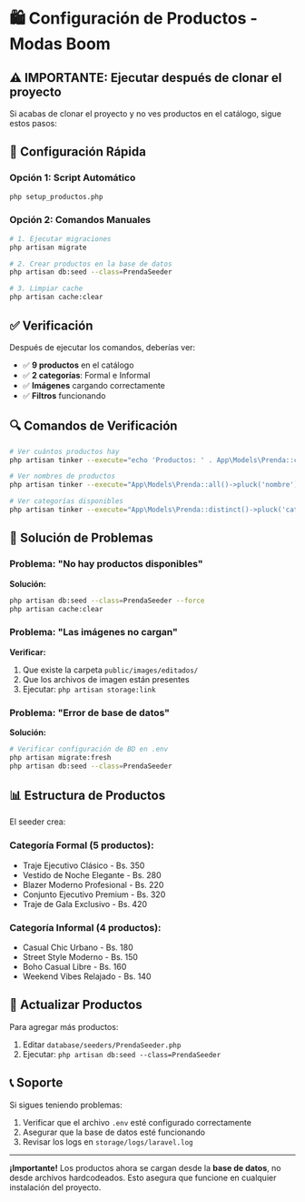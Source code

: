 # 🛍️ Configuración de Productos - Modas Boom

## ⚠️ IMPORTANTE: Ejecutar después de clonar el proyecto

Si acabas de clonar el proyecto y no ves productos en el catálogo, sigue estos pasos:

## 🚀 Configuración Rápida

### Opción 1: Script Automático
```bash
php setup_productos.php
```

### Opción 2: Comandos Manuales
```bash
# 1. Ejecutar migraciones
php artisan migrate

# 2. Crear productos en la base de datos
php artisan db:seed --class=PrendaSeeder

# 3. Limpiar cache
php artisan cache:clear
```

## ✅ Verificación

Después de ejecutar los comandos, deberías ver:
- ✅ **9 productos** en el catálogo
- ✅ **2 categorías**: Formal e Informal
- ✅ **Imágenes** cargando correctamente
- ✅ **Filtros** funcionando

## 🔍 Comandos de Verificación

```bash
# Ver cuántos productos hay
php artisan tinker --execute="echo 'Productos: ' . App\Models\Prenda::count();"

# Ver nombres de productos
php artisan tinker --execute="App\Models\Prenda::all()->pluck('nombre')->each(function(\$nombre) { echo \$nombre . PHP_EOL; });"

# Ver categorías disponibles
php artisan tinker --execute="App\Models\Prenda::distinct()->pluck('categoria')->each(function(\$cat) { echo \$cat . PHP_EOL; });"
```

## 🐛 Solución de Problemas

### Problema: "No hay productos disponibles"
**Solución:**
```bash
php artisan db:seed --class=PrendaSeeder --force
php artisan cache:clear
```

### Problema: "Las imágenes no cargan"
**Verificar:**
1. Que existe la carpeta `public/images/editados/`
2. Que los archivos de imagen están presentes
3. Ejecutar: `php artisan storage:link`

### Problema: "Error de base de datos"
**Solución:**
```bash
# Verificar configuración de BD en .env
php artisan migrate:fresh
php artisan db:seed --class=PrendaSeeder
```

## 📊 Estructura de Productos

El seeder crea:

### Categoría Formal (5 productos):
- Traje Ejecutivo Clásico - Bs. 350
- Vestido de Noche Elegante - Bs. 280  
- Blazer Moderno Profesional - Bs. 220
- Conjunto Ejecutivo Premium - Bs. 320
- Traje de Gala Exclusivo - Bs. 420

### Categoría Informal (4 productos):
- Casual Chic Urbano - Bs. 180
- Street Style Moderno - Bs. 150
- Boho Casual Libre - Bs. 160
- Weekend Vibes Relajado - Bs. 140

## 🔄 Actualizar Productos

Para agregar más productos:
1. Editar `database/seeders/PrendaSeeder.php`
2. Ejecutar: `php artisan db:seed --class=PrendaSeeder`

## 📞 Soporte

Si sigues teniendo problemas:
1. Verificar que el archivo `.env` esté configurado correctamente
2. Asegurar que la base de datos esté funcionando
3. Revisar los logs en `storage/logs/laravel.log`

---

**¡Importante!** Los productos ahora se cargan desde la **base de datos**, no desde archivos hardcodeados. Esto asegura que funcione en cualquier instalación del proyecto.